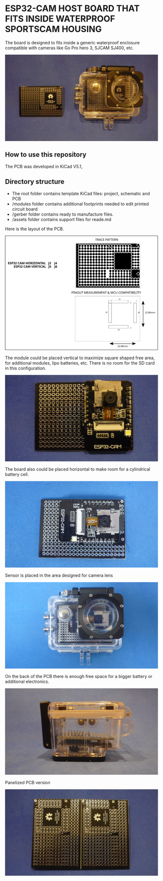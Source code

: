 # ESP32-CAM HOST BOARD THAT FITS INSIDE WATERPROOF SPORTSCAM HOUSING

The board is designed to fits inside a generic waterproof enclosure compatible with cameras like Go Pro hero 3, SJCAM SJ400, etc. 

![MODULE](assets/img/pcbandenclosure.jpg)

## How to use this repository

The PCB was developed in KiCad V5.1,

## Directory structure

* The root folder contains template KiCad files: project, schematic and PCB 
* /modules folder contains additional footprints needed to edit printed circuit board
* /gerber folder contains ready to manufacture files.
* /assets folder contains support files for reade.md

Here is the layout of the PCB.

![MODULE](assets/img/pinout.svg)

The module could be placed vertical to maximize square shaped free area, for additional modules, lipo batteries, etc. There is no room for the SD card in this configuration.

![MODULE](assets/img/vertical.jpg)

The board also could be placed horizontal to make room for a cylindrical battery cell.

![MODULE](assets/img/horizontal.jpg)

Sensor is placed in the area designed for camera lens

![MODULE](assets/img/sensor.jpg)

On the back of the PCB there is enough free space for a bigger battery or additional electronics.

![MODULE](assets/img/space.jpg)

Panelized PCB version 

![MODULE](assets/img/panel.jpg)


